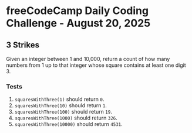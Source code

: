 # freeCodeCamp Daily Coding Challenge - August 20, 2025

## 3 Strikes

Given an integer between 1 and 10,000, return a count of how many numbers from 1 up to that integer whose square contains at least one digit 3.

### Tests
1. `squaresWithThree(1)` should return `0`.
2. `squaresWithThree(10)` should return `1`.
3. `squaresWithThree(100)` should return `19`.
4. `squaresWithThree(1000)` should return `326`.
5. `squaresWithThree(10000)` should return `4531`.